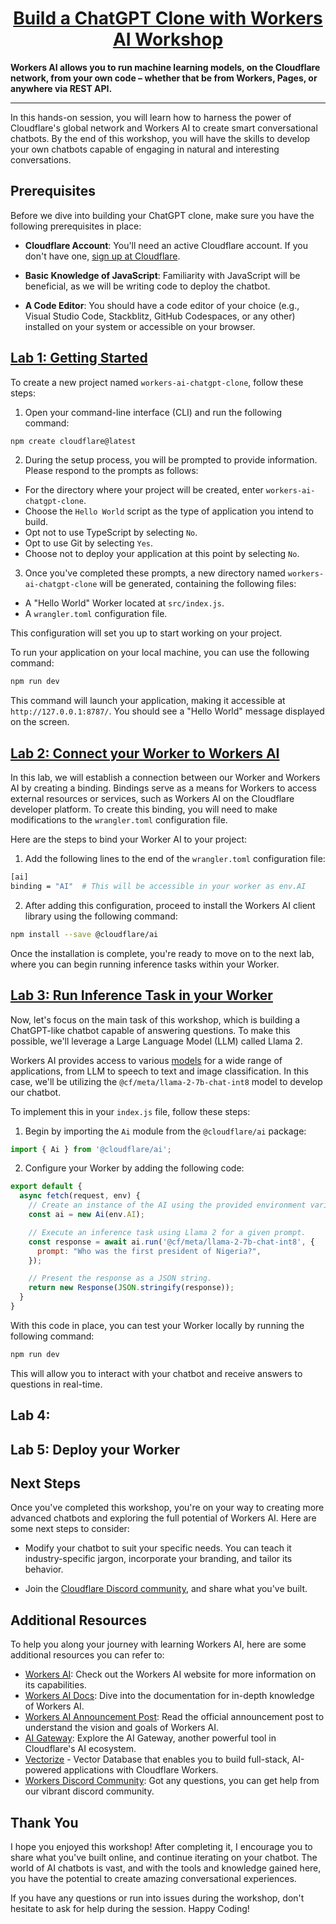 <div>
  <h1 align="center"><a href="https://nigeria.cityjsconf.org/workshop/7LGrikzQ6c1bORXnKSwf2u">Build a ChatGPT Clone with Workers AI Workshop</a></h1>
  <strong>
    Workers AI allows you to run machine learning models, on the Cloudflare network, from your own code – whether that be from Workers, Pages, or anywhere via REST API.
  </strong> 
  <hr />
  <p>
    In this hands-on session, you will learn how to harness the power of Cloudflare's global network and Workers AI to create smart conversational chatbots. By the end of this workshop, you will have the skills to develop your own chatbots capable of engaging in natural and interesting conversations.
  </p>
</div>

## Prerequisites

Before we dive into building your ChatGPT clone, make sure you have the following prerequisites in place:

- __Cloudflare Account__: You'll need an active Cloudflare account. If you don't have one, [sign up at Cloudflare](https://www.cloudflare.com/).

- __Basic Knowledge of JavaScript__: Familiarity with JavaScript will be beneficial, as we will be writing code to deploy the chatbot.

- __A Code Editor__: You should have a code editor of your choice (e.g., Visual Studio Code, Stackblitz, GitHub Codespaces, or any other) installed on your system or accessible on your browser.

## [Lab 1: Getting Started](./lab1.md)

To create a new project named `workers-ai-chatgpt-clone`, follow these steps:

1. Open your command-line interface (CLI) and run the following command:

```sh
npm create cloudflare@latest
```

2. During the setup process, you will be prompted to provide information. Please respond to the prompts as follows:

- For the directory where your project will be created, enter `workers-ai-chatgpt-clone`.
- Choose the `Hello World` script as the type of application you intend to build.
- Opt not to use TypeScript by selecting `No`.
- Opt to use Git by selecting `Yes`.
- Choose not to deploy your application at this point by selecting `No`.

3. Once you've completed these prompts, a new directory named `workers-ai-chatgpt-clone` will be generated, containing the following files:

- A "Hello World" Worker located at `src/index.js`.
- A `wrangler.toml` configuration file.

This configuration will set you up to start working on your project.

To run your application on your local machine, you can use the following command:

```sh
npm run dev
```

This command will launch your application, making it accessible at `http://127.0.0.1:8787/`. You should see a "Hello World" message displayed on the screen.

## [Lab 2: Connect your Worker to Workers AI](./lab2.md)

In this lab, we will establish a connection between our Worker and Workers AI by creating a binding. Bindings serve as a means for Workers to access external resources or services, such as Workers AI on the Cloudflare developer platform. To create this binding, you will need to make modifications to the `wrangler.toml` configuration file.

Here are the steps to bind your Worker AI to your project:

1. Add the following lines to the end of the `wrangler.toml` configuration file:

```sh
[ai]
binding = "AI"  # This will be accessible in your worker as env.AI
```

2. After adding this configuration, proceed to install the Workers AI client library using the following command:

```sh
npm install --save @cloudflare/ai
```

Once the installation is complete, you're ready to move on to the next lab, where you can begin running inference tasks within your Worker.

## [Lab 3: Run Inference Task in your Worker](./lab3.md)

Now, let's focus on the main task of this workshop, which is building a ChatGPT-like chatbot capable of answering questions. To make this possible, we'll leverage a Large Language Model (LLM) called Llama 2.

Workers AI provides access to various [models](https://developers.cloudflare.com/workers-ai/models/) for a wide range of applications, from LLM to speech to text and image classification. In this case, we'll be utilizing the `@cf/meta/llama-2-7b-chat-int8` model to develop our chatbot.

To implement this in your `index.js` file, follow these steps:

1. Begin by importing the `Ai` module from the `@cloudflare/ai` package:

```js
import { Ai } from '@cloudflare/ai';
```

2. Configure your Worker by adding the following code:

```js
export default {
  async fetch(request, env) {
    // Create an instance of the AI using the provided environment variable.
    const ai = new Ai(env.AI);

    // Execute an inference task using Llama 2 for a given prompt.
    const response = await ai.run('@cf/meta/llama-2-7b-chat-int8', {
      prompt: "Who was the first president of Nigeria?",
    });

    // Present the response as a JSON string.
    return new Response(JSON.stringify(response));
  }
}
```

With this code in place, you can test your Worker locally by running the following command:

```sh
npm run dev
```

This will allow you to interact with your chatbot and receive answers to questions in real-time.

## Lab 4: 

## Lab 5: Deploy your Worker

## Next Steps

Once you've completed this workshop, you're on your way to creating more advanced chatbots and exploring the full potential of Workers AI. Here are some next steps to consider:

<!-- TODO: Add one more to help their chatbot look more like chatgpt they can add a bit of styling / use the shadcdn drop-in component -->

- Modify your chatbot to suit your specific needs. You can teach it industry-specific jargon, incorporate your branding, and tailor its behavior.

- Join the [Cloudflare Discord community](https://discord.gg/cloudflaredev), and share what you've built.

## Additional Resources

To help you along your journey with learning Workers AI, here are some additional resources you can refer to:

- [Workers AI](https://ai.cloudflare.com/): Check out the Workers AI website for more information on its capabilities.
- [Workers AI Docs](https://developers.cloudflare.com/workers-ai/): Dive into the documentation for in-depth knowledge of Workers AI.
- [Workers AI Announcement Post](https://blog.cloudflare.com/workers-ai/): Read the official announcement post to understand the vision and goals of Workers AI.
- [AI Gateway](https://developers.cloudflare.com/ai-gateway/): Explore the AI Gateway, another powerful tool in Cloudflare's AI ecosystem.
- [Vectorize](https://developers.cloudflare.com/vectorize) - Vector Database that enables you to build full-stack, AI-powered applications with Cloudflare Workers.
- [Workers Discord Community](https://discord.gg/cloudflaredev): Got any questions, you can get help from our vibrant discord community.

## Thank You

I hope you enjoyed this workshop! After completing it, I encourage you to share what you've built online, and continue iterating on your chatbot. The world of AI chatbots is vast, and with the tools and knowledge gained here, you have the potential to create amazing conversational experiences.

If you have any questions or run into issues during the workshop, don't hesitate to ask for help during the session. Happy Coding!
